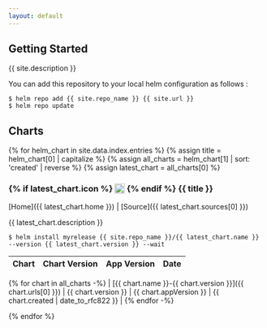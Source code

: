```yaml
---
layout: default
---
```


## Getting Started

{{ site.description }}

You can add this repository to your local helm configuration as follows :

```console
$ helm repo add {{ site.repo_name }} {{ site.url }}
$ helm repo update
```

## Charts

{% for helm_chart in site.data.index.entries %}
{% assign title = helm_chart[0] | capitalize %}
{% assign all_charts = helm_chart[1] | sort: 'created' | reverse %}
{% assign latest_chart = all_charts[0] %}

<h3>
  {% if latest_chart.icon %}
  <img src="{{ latest_chart.icon }}" style="height:1.2em;vertical-align: text-top;" />
  {% endif %}
  {{ title }}
</h3>

[Home]({{ latest_chart.home }}) \| [Source]({{ latest_chart.sources[0] }})

{{ latest_chart.description }}

```console
$ helm install myrelease {{ site.repo_name }}/{{ latest_chart.name }} --version {{ latest_chart.version }} --wait
```

| Chart | Chart Version | App Version | Date |
|-------|---------------|-------------|------|
{% for chart in all_charts -%}
| [{{ chart.name }}-{{ chart.version }}]({{ chart.urls[0] }}) | {{ chart.version }} | {{ chart.appVersion }} | {{ chart.created | date_to_rfc822 }} |
{% endfor -%}

{% endfor %}
